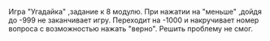 Игра "Угадайка" ,задание к 8 модулю.
При нажатии на "меньше" ,дойдя до -999 не заканчивает игру. Переходит на -1000 и накручивает номер вопроса с возможностью нажать "верно".
Решить проблему не смог.